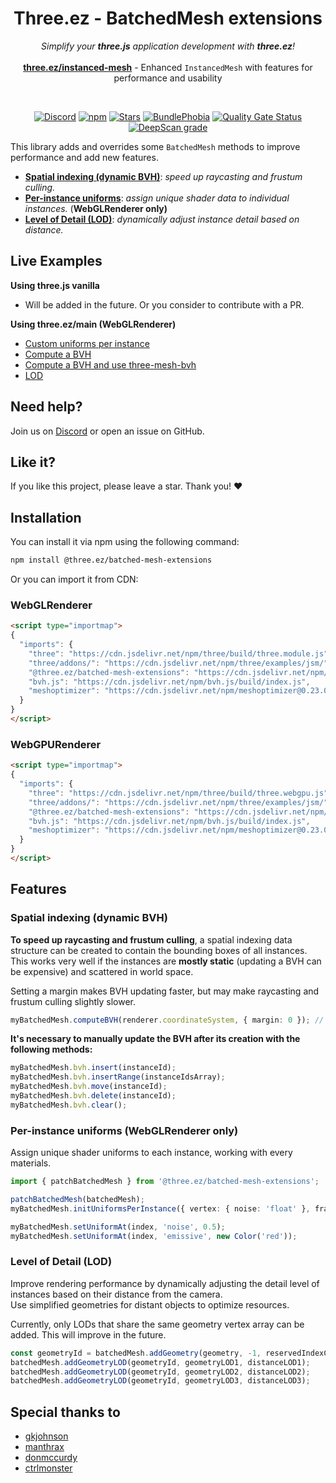 <div align="center">
  
  <h1>Three.ez - BatchedMesh extensions</h1>
  <p>
    <em>Simplify your <b>three.js</b> application development with <b>three.ez</b>!</em> <br><br>
    <b><a href="https://github.com/agargaro/instanced-mesh">three.ez/instanced-mesh</a></b> - Enhanced <code>InstancedMesh</code> with features for performance and usability
  </p>

  <br>

  [![Discord](https://img.shields.io/badge/chat-discord-blue?style=flat&logo=discord)](https://discord.gg/MVTwrdX3JM)
  [![npm](https://img.shields.io/npm/v/@three.ez/batched-mesh-extensions)](https://www.npmjs.com/package/@three.ez/batched-mesh-extensions)
  [![Stars](https://badgen.net/github/stars/agargaro/batched-mesh-extensions)](https://github.com/agargaro/batched-mesh-extensions)
  [![BundlePhobia](https://badgen.net/bundlephobia/min/@three.ez/batched-mesh-extensions)](https://bundlephobia.com/package/@three.ez/batched-mesh-extensions)
  [![Quality Gate Status](https://sonarcloud.io/api/project_badges/measure?project=agargaro_batched-mesh-extensions&metric=alert_status)](https://sonarcloud.io/summary/new_code?id=agargaro_batched-mesh-extensions)
  [![DeepScan grade](https://deepscan.io/api/teams/21196/projects/29481/branches/945757/badge/grade.svg)](https://deepscan.io/dashboard#view=project&tid=21196&pid=29481&bid=945757)

</div>

This library adds and overrides some `BatchedMesh` methods to improve performance and add new features.

- [**Spatial indexing (dynamic BVH)**](#spatial-indexing-dynamic-bvh): *speed up raycasting and frustum culling.*
- [**Per-instance uniforms**](#per-instance-uniforms-webglrenderer-only): *assign unique shader data to individual instances.* (**WebGLRenderer only)**
- [**Level of Detail (LOD)**](#level-of-detail-lod): *dynamically adjust instance detail based on distance.*

## Live Examples

**Using three.js vanilla**

- Will be added in the future. Or you consider to contribute with a PR.

**Using three.ez/main (WebGLRenderer)**

- [Custom uniforms per instance](https://stackblitz.com/edit/three-ez-batchedmesh-extensions?file=src%2Fmain.ts)
- [Compute a BVH](https://glitch.com/edit/#!/three-ez-batched-mesh-extensions-bvh)
- [Compute a BVH and use three-mesh-bvh](https://glitch.com/edit/#!/three-ez-batched-mesh-extensions-three-mesh-bvh?path=main.js)
- [LOD](https://glitch.com/edit/#!/three-ez-batched-mesh-extensions-lod?path=main.js)

## Need help?

Join us on [Discord](https://discord.gg/MVTwrdX3JM) or open an issue on GitHub.

## Like it?

If you like this project, please leave a star. Thank you! ❤️

## Installation

You can install it via npm using the following command:

```bash
npm install @three.ez/batched-mesh-extensions
```

Or you can import it from CDN:

### WebGLRenderer

```html
<script type="importmap">
{
  "imports": {
    "three": "https://cdn.jsdelivr.net/npm/three/build/three.module.js",
    "three/addons/": "https://cdn.jsdelivr.net/npm/three/examples/jsm/",
    "@three.ez/batched-mesh-extensions": "https://cdn.jsdelivr.net/npm/@three.ez/batched-mesh-extensions/build/webgl.js",
    "bvh.js": "https://cdn.jsdelivr.net/npm/bvh.js/build/index.js",
    "meshoptimizer": "https://cdn.jsdelivr.net/npm/meshoptimizer@0.23.0/+esm"
  }
}
</script>
```


### WebGPURenderer

```html
<script type="importmap">
{
  "imports": {
    "three": "https://cdn.jsdelivr.net/npm/three/build/three.webgpu.js",
    "three/addons/": "https://cdn.jsdelivr.net/npm/three/examples/jsm/",
    "@three.ez/batched-mesh-extensions": "https://cdn.jsdelivr.net/npm/@three.ez/batched-mesh-extensions/build/webgpu.js",
    "bvh.js": "https://cdn.jsdelivr.net/npm/bvh.js/build/index.js",
    "meshoptimizer": "https://cdn.jsdelivr.net/npm/meshoptimizer@0.23.0/+esm"
  }
}
</script>
```

## Features

### Spatial indexing (dynamic BVH)

**To speed up raycasting and frustum culling**, a spatial indexing data structure can be created to contain the bounding boxes of all instances. <br>
This works very well if the instances are **mostly static** (updating a BVH can be expensive) and scattered in world space. <br>

Setting a margin makes BVH updating faster, but may make raycasting and frustum culling slightly slower.

```ts
myBatchedMesh.computeBVH(renderer.coordinateSystem, { margin: 0 }); // margin is optional
```

**It's necessary to manually update the BVH after its creation with the following methods:**

```ts
myBatchedMesh.bvh.insert(instanceId);
myBatchedMesh.bvh.insertRange(instanceIdsArray);
myBatchedMesh.bvh.move(instanceId);
myBatchedMesh.bvh.delete(instanceId);
myBatchedMesh.bvh.clear();
```

### Per-instance uniforms (WebGLRenderer only)

Assign unique shader uniforms to each instance, working with every materials.

```ts
import { patchBatchedMesh } from '@three.ez/batched-mesh-extensions';

patchBatchedMesh(batchedMesh);
myBatchedMesh.initUniformsPerInstance({ vertex: { noise: 'float' }, fragment: { metalness: 'float', roughness: 'float', emissive: 'vec3' } });

myBatchedMesh.setUniformAt(index, 'noise', 0.5);
myBatchedMesh.setUniformAt(index, 'emissive', new Color('red'));
```

### Level of Detail (LOD)

Improve rendering performance by dynamically adjusting the detail level of instances based on their distance from the camera. <br>
Use simplified geometries for distant objects to optimize resources.

Currently, only LODs that share the same geometry vertex array can be added. This will improve in the future.

```ts
const geometryId = batchedMesh.addGeometry(geometry, -1, reservedIndexCount);
batchedMesh.addGeometryLOD(geometryId, geometryLOD1, distanceLOD1);
batchedMesh.addGeometryLOD(geometryId, geometryLOD2, distanceLOD2);
batchedMesh.addGeometryLOD(geometryId, geometryLOD3, distanceLOD3);
```  

## Special thanks to

- [gkjohnson](https://github.com/gkjohnson)
- [manthrax](https://github.com/manthrax)
- [donmccurdy](https://github.com/donmccurdy)  
- [ctrlmonster](https://github.com/Ctrlmonster)
